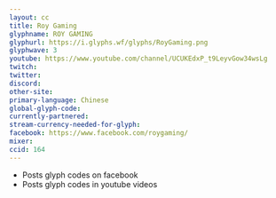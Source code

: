 ```yaml
---
layout: cc
title: Roy Gaming
glyphname: ROY GAMING
glyphurl: https://i.glyphs.wf/glyphs/RoyGaming.png
glyphwave: 3
youtube: https://www.youtube.com/channel/UCUKEdxP_t9LeyvGow34wsLg
twitch: 
twitter: 
discord: 
other-site: 
primary-language: Chinese
global-glyph-code: 
currently-partnered: 
stream-currency-needed-for-glyph: 
facebook: https://www.facebook.com/roygaming/
mixer: 
ccid: 164
---
```

* Posts glyph codes on facebook
* Posts glyph codes in youtube videos
